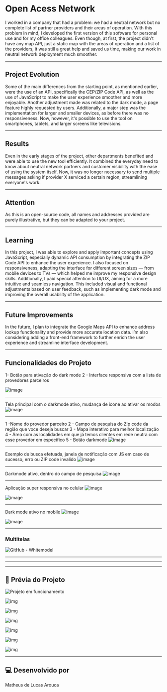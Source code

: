 # Open Acess Network

I worked in a company that had a problem: we had a neutral network but no complete list of partner providers and their areas of operation. With this problem in mind, I developed the first version of this software for personal use and for my office colleagues. Even though, at first, the project didn't have any map API, just a static map with the areas of operation and a list of the providers, it was still a great help and saved us time, making our work in neutral network deployment much smoother.  

---

## Project Evolution

Some of the main differences from the starting point, as mentioned earlier, were the use of an API, specifically the CEP/ZIP Code API, as well as the use of JavaScript to make the user experience smoother and more enjoyable. Another adjustment made was related to the dark mode, a page feature highly requested by users. Additionally, a major step was the implementation for larger and smaller devices, as before there was no responsiveness. Now, however, it's possible to use the tool on smartphones, tablets, and larger screens like televisions.

---

## Results 

Even in the early stages of the project, other departments benefited and were able to use the new tool efficiently. It combined the everyday need to know about neutral network partners and customer visibility with the ease of using the system itself. Now, it was no longer necessary to send multiple messages asking if provider X serviced a certain region, streamlining everyone's work. 

---

## Attention 

As this is an open-source code, all names and addresses provided are purely illustrative, but they can be adapted to your project.

---

## Learning 

In this project, I was able to explore and apply important concepts using JavaScript, especially dynamic API consumption by integrating the ZIP Code API to enhance the user experience.
I also focused on responsiveness, adapting the interface for different screen sizes — from mobile devices to TVs — which helped me improve my responsive design skills.
Additionally, I paid special attention to UI/UX, aiming for a more intuitive and seamless navigation. This included visual and functional adjustments based on user feedback, such as implementing dark mode and improving the overall usability of the application.

---

## Future Improvements

In the future, I plan to integrate the Google Maps API to enhance address lookup functionality and provide more accurate location data.
I’m also considering adding a front-end framework to further enrich the user experience and streamline interface development.

---





## Funcionalidades do Projeto

1- Botão para ativação do dark mode
2 - Interface responsiva com a lista de provedores parceiros

![image](https://github.com/user-attachments/assets/30cd2014-b3eb-4b3a-a68a-ba0d56a2710e)


---

Tela principal com o darkmode ativo, mudança de icone ao ativar os modos
![image](https://github.com/user-attachments/assets/4546870c-9f1e-4715-a15c-17ebcbd8e8a6)


---

1 -Nome do provedor parceiro
2 - Campo de pesquisa do Zip code da região que voce deseja buscar
3 - Mapa interativo para melhor localização
4 - Área com as localidades em que já temos clientes em rede neutra com esse provedor em específico
5 - Botão darkmode
![image](https://github.com/user-attachments/assets/93a5fbd8-bcb1-4b77-b492-eef28dd1ee31)


---

Exemplo de busca efetuada, janela de notificação com JS em caso de sucesso, erro ou ZIP code invalido
![image](https://github.com/user-attachments/assets/056c0f3b-b51f-4fbb-adb2-b58673c0974d)


---

Darkmode ativo, dentro do campo de pesquisa
![image](https://github.com/user-attachments/assets/5df339ff-216d-41a6-a1a6-230100d5a957)


---

Aplicação super responsiva no celular
![image](https://github.com/user-attachments/assets/7c712276-eb01-4d70-8a42-003a609ca192)

![image](https://github.com/user-attachments/assets/d2702d32-d20d-43e3-afb3-f87b7c171991)

---

Dark mode ativo no mobile
![image](https://github.com/user-attachments/assets/a10cb90b-cd28-4b0e-98d0-65a0d18cc254)




![image](https://github.com/user-attachments/assets/5e0b9014-6a04-400c-beeb-0db1021a7ce3)


---




### Multitelas
![GitHub - Whitemodel](https://github.com/user-attachments/assets/898439cc-5727-484a-bab3-88d1c1136b87)


---

---

---



















































## 📸 Prévia do Projeto  


 ![Projeto em funcionamento](https://github.com/user-attachments/assets/b7147f2a-b79d-4624-8535-80b0d0797cd6)



![img](https://github.com/user-attachments/assets/9c853fde-7cae-44ec-a844-719646a379a0)



![img](https://github.com/user-attachments/assets/8f33afac-578d-4e09-99b4-90fb924e9671)



![img](https://github.com/user-attachments/assets/e905ed2b-c0e9-4c78-823a-aa248d7aa9b2)



![img](https://github.com/user-attachments/assets/77978134-5640-4541-afed-81ecb6c18f61)



![img](https://github.com/user-attachments/assets/472df5e7-cc6b-40d1-abdb-e1641a3ee047)



![img](https://github.com/user-attachments/assets/85826f9f-435e-413d-83ba-4bb75775069b)






---

## 💻 Desenvolvido por  

Matheus de Lucas Arouca  
